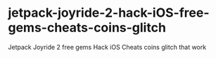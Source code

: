 # jetpack-joyride-2-hack-iOS-free-gems-cheats-coins-glitch
Jetpack Joyride 2 free gems Hack iOS Cheats coins glitch that work
